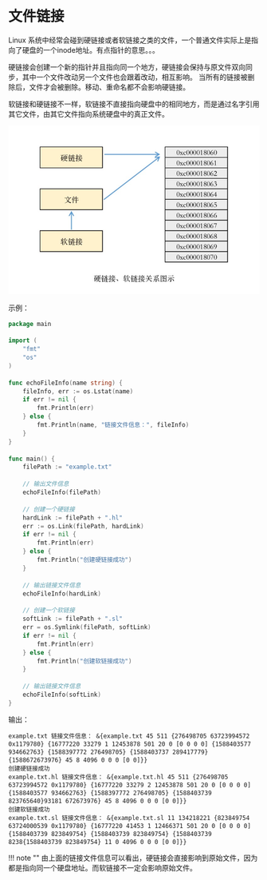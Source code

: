 # 文件链接

Linux 系统中经常会碰到硬链接或者软链接之类的文件，一个普通文件实际上是指向了硬盘的一个inode地址。有点指针的意思。。。

硬链接会创建一个新的指针并且指向同一个地方，硬链接会保持与原文件双向同步，其中一个文件改动另一个文件也会跟着改动，相互影响。
当所有的链接被删除后，文件才会被删除。移动、重命名都不会影响硬链接。

软链接和硬链接不一样，软链接不直接指向硬盘中的相同地方，而是通过名字引用其它文件，由其它文件指向系统硬盘中的真正文件。

![link-1.png](images/link-1.jpg)


示例：

```go
package main

import (
	"fmt"
	"os"
)

func echoFileInfo(name string) {
	fileInfo, err := os.Lstat(name)
	if err != nil {
		fmt.Println(err)
	} else {
		fmt.Println(name, "链接文件信息：", fileInfo)
	}
}

func main() {
	filePath := "example.txt"

	// 输出文件信息
	echoFileInfo(filePath)

	// 创建一个硬链接
	hardLink := filePath + ".hl"
	err := os.Link(filePath, hardLink)
	if err != nil {
		fmt.Println(err)
	} else {
		fmt.Println("创建硬链接成功")
	}

	// 输出链接文件信息
	echoFileInfo(hardLink)

	// 创建一个软链接
	softLink := filePath + ".sl"
	err = os.Symlink(filePath, softLink)
	if err != nil {
		fmt.Println(err)
	} else {
		fmt.Println("创建软链接成功")
	}

	// 输出链接文件信息
	echoFileInfo(softLink)
}
```
输出：
```text
example.txt 链接文件信息： &{example.txt 45 511 {276498705 63723994572 0x1179780} {16777220 33279 1 12453878 501 20 0 [0 0 0 0] {1588403577 934662763} {1588397772 276498705} {1588403737 289417779} {1588672673976} 45 8 4096 0 0 0 [0 0]}}
创建硬链接成功
example.txt.hl 链接文件信息： &{example.txt.hl 45 511 {276498705 63723994572 0x1179780} {16777220 33279 2 12453878 501 20 0 [0 0 0 0] {1588403577 934662763} {1588397772 276498705} {1588403739 823765640}93181 672673976} 45 8 4096 0 0 0 [0 0]}}
创建软链接成功
example.txt.sl 链接文件信息： &{example.txt.sl 11 134218221 {823849754 63724000539 0x1179780} {16777220 41453 1 12466371 501 20 0 [0 0 0 0] {1588403739 823849754} {1588403739 823849754} {1588403739 8238{1588403739 823849754} 11 0 4096 0 0 0 [0 0]}}
```

!!! note ""
    由上面的链接文件信息可以看出，硬链接会直接影响到原始文件，因为都是指向同一个硬盘地址。而软链接不一定会影响原始文件。
